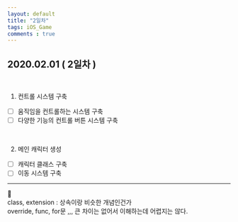 ```yaml
---
layout: default
title: "2일차"
tags: iOS_Game
comments : true
---
```


## 2020.02.01 ( 2일차 )

<br>

1. 컨트롤 시스템 구축
- [ ] 움직임을 컨트롤하는 시스템 구축
- [ ] 다양한 기능의 컨트롤 버튼 시스템 구축

<br>

2. 메인 캐릭터 생성
- [ ] 캐릭터 클래스 구축
- [ ] 이동 시스템 구축

*** 

🧐  
class, extension : 상속이랑 비슷한 개념인건가  
override, func, for문 ,,, 큰 차이는 없어서 이해하는데 어렵지는 않다.